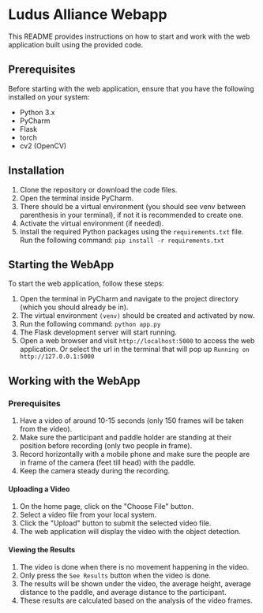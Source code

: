 # Ludus Alliance Webapp

This README provides instructions on how to start and work with the web application built using the provided code.

## Prerequisites

Before starting with the web application, ensure that you have the following installed on your system:

- Python 3.x
- PyCharm
- Flask
- torch
- cv2 (OpenCV)

## Installation

1. Clone the repository or download the code files.
2. Open the terminal inside PyCharm.
3. There should be a virtual environment (you should see venv between parenthesis in your terminal), if not it is recommended to create one.
4. Activate the virtual environment (if needed).
5. Install the required Python packages using the `requirements.txt` file. Run the following command: `pip install -r requirements.txt`


## Starting the WebApp

To start the web application, follow these steps:

1. Open the terminal in PyCharm and navigate to the project directory (which you should already be in).
2. The virtual environment `(venv)` should be created and activated by now.
3. Run the following command: `python app.py`
4. The Flask development server will start running.
5. Open a web browser and visit `http://localhost:5000` to access the web application. Or select the url in the terminal
that will pop up `Running on http://127.0.0.1:5000`

## Working with the WebApp

### Prerequisites
1. Have a video of around 10-15 seconds (only 150 frames will be taken from the video).
2. Make sure the participant and paddle holder are standing at their position before recording (only two people in frame). 
3. Record horizontally with a mobile phone and make sure the people are in frame of the camera (feet till head) with the paddle.
4. Keep the camera steady during the recording.

#### Uploading a Video

1. On the home page, click on the "Choose File" button.
2. Select a video file from your local system.
3. Click the "Upload" button to submit the selected video file.
4. The web application will display the video with the object detection.

#### Viewing the Results

1. The video is done when there is no movement happening in the video.
2. Only press the `See Results` button when the video is done.
3. The results will be shown under the video, the average height, average distance to the paddle, and average distance to the participant.
4. These results are calculated based on the analysis of the video frames.



